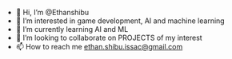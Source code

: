 - 👋 Hi, I’m @Ethanshibu
- 👀 I’m interested in game development, AI and machine learning 
- 🌱 I’m currently learning AI and ML
- 💞️ I’m looking to collaborate on PROJECTS of my interest 
- 📫 How to reach me ethan.shibu.issac@gmail.com

<!---
Ethanshibu/Ethanshibu is a ✨ special ✨ repository because its `README.md` (this file) appears on your GitHub profile.
You can click the Preview link to take a look at your changes.
--->
